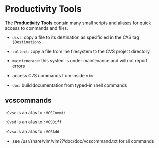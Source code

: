 # Productivity Tools

The __Productivity Tools__ contain many small scripts and aliases for quick access to commands and files.

* `dist`: copy a file to its destination as specificied in the CVS tag `$Destination$`

* `collect`: copy a file from the filesystem to the CVS project directory

* `maintenenace`: this system is under maintenance and will not report errors

* access CVS commands from inside `vim`

* `doc`: build documentation from typed-in shell commands


## vcscommands

`:Cvsc` is an alias to `:VCSCommit`

`:Cvsd` is an alias to `:VCSDiff`

`:Cvsa` is an alias to `:VCSAdd`

* see /usr/share/vim/vim??/doc/doc/vcscommand.txt for all commands
